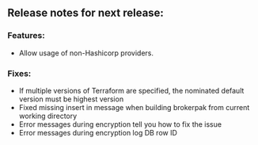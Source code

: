 ## Release notes for next release:

### Features:
- Allow usage of non-Hashicorp providers.

### Fixes:
- If multiple versions of Terraform are specified, the nominated default version must be highest version
- Fixed missing insert in message when building brokerpak from current working directory
- Error messages during encryption tell you how to fix the issue
- Error messages during encryption log DB row ID

